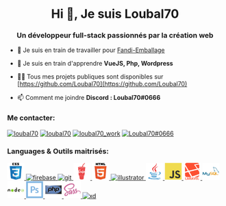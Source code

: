 <h1 align="center">Hi 👋, Je suis Loubal70</h1>
<h3 align="center">Un développeur full-stack passionnés par la création web</h3>

- 🔭 Je suis en train de travailler pour [Fandi-Emballage](https://fandi.fr/)

- 🌱 Je suis en train d'apprendre **VueJS, Php, Wordpress**

<!-- - 🤝 Je cherche de l'aide pour [PWA (MMI Network)](https://mminetwork.fr/) -->

- 👨‍💻 Tous mes projets publiques sont disponibles sur [https://github.com/Loubal70](https://github.com/Loubal70)

- 📫 Comment me joindre **Discord : Loubal70#0666**

<h3 align="left">Me contacter:</h3>
<p align="left">
<a href="https://codepen.io/loubal70" target="blank"><img align="center" src="https://cdn.jsdelivr.net/npm/simple-icons@3.0.1/icons/codepen.svg" alt="loubal70" height="30" width="40" /></a>
<a href="https://dev.to/loubal70" target="blank"><img align="center" src="https://cdn.jsdelivr.net/npm/simple-icons@3.0.1/icons/dev-dot-to.svg" alt="loubal70" height="30" width="40" /></a>
<a href="https://twitter.com/loubal70_work" target="blank"><img align="center" src="https://cdn.jsdelivr.net/npm/simple-icons@3.0.1/icons/twitter.svg" alt="loubal70_work" height="30" width="40" /></a>
<a href="https://discord.gg/Loubal70#0666" target="blank"><img align="center" src="https://cdn.jsdelivr.net/npm/simple-icons@3.0.1/icons/discord.svg" alt="Loubal70#0666" height="30" width="40" /></a>
</p>

<h3 align="left">Languages & Outils maitrisés:</h3>
<p align="left"> <a href="https://www.w3schools.com/css/" target="_blank"> <img src="https://raw.githubusercontent.com/devicons/devicon/master/icons/css3/css3-original-wordmark.svg" alt="css3" width="40" height="40"/> </a> <a href="https://firebase.google.com/" target="_blank"> <img src="https://www.vectorlogo.zone/logos/firebase/firebase-icon.svg" alt="firebase" width="40" height="40"/> </a> <a href="https://git-scm.com/" target="_blank"> <img src="https://www.vectorlogo.zone/logos/git-scm/git-scm-icon.svg" alt="git" width="40" height="40"/> </a> <a href="https://gulpjs.com" target="_blank"> <img src="https://raw.githubusercontent.com/devicons/devicon/master/icons/gulp/gulp-plain.svg" alt="gulp" width="40" height="40"/> </a> <a href="https://www.w3.org/html/" target="_blank"> <img src="https://raw.githubusercontent.com/devicons/devicon/master/icons/html5/html5-original-wordmark.svg" alt="html5" width="40" height="40"/> </a> <a href="https://www.adobe.com/in/products/illustrator.html" target="_blank"> <img src="https://www.vectorlogo.zone/logos/adobe_illustrator/adobe_illustrator-icon.svg" alt="illustrator" width="40" height="40"/> </a> <a href="https://www.java.com" target="_blank"> <img src="https://raw.githubusercontent.com/devicons/devicon/master/icons/java/java-original.svg" alt="java" width="40" height="40"/> </a> <a href="https://developer.mozilla.org/en-US/docs/Web/JavaScript" target="_blank"> <img src="https://raw.githubusercontent.com/devicons/devicon/master/icons/javascript/javascript-original.svg" alt="javascript" width="40" height="40"/> </a> <a href="https://laravel.com/" target="_blank"> <img src="https://raw.githubusercontent.com/devicons/devicon/master/icons/laravel/laravel-plain-wordmark.svg" alt="laravel" width="40" height="40"/> </a> <a href="https://www.mysql.com/" target="_blank"> <img src="https://raw.githubusercontent.com/devicons/devicon/master/icons/mysql/mysql-original-wordmark.svg" alt="mysql" width="40" height="40"/> </a> <a href="https://nodejs.org" target="_blank"> <img src="https://raw.githubusercontent.com/devicons/devicon/master/icons/nodejs/nodejs-original-wordmark.svg" alt="nodejs" width="40" height="40"/> </a> <a href="https://www.photoshop.com/en" target="_blank"> <img src="https://raw.githubusercontent.com/devicons/devicon/master/icons/photoshop/photoshop-line.svg" alt="photoshop" width="40" height="40"/> </a> <a href="https://www.php.net" target="_blank"> <img src="https://raw.githubusercontent.com/devicons/devicon/master/icons/php/php-original.svg" alt="php" width="40" height="40"/> </a> <a href="https://sass-lang.com" target="_blank"> <img src="https://raw.githubusercontent.com/devicons/devicon/master/icons/sass/sass-original.svg" alt="sass" width="40" height="40"/> </a> <a href="https://www.adobe.com/products/xd.html" target="_blank"> <img src="https://cdn.worldvectorlogo.com/logos/adobe-xd.svg" alt="xd" width="40" height="40"/> </a> </p>

